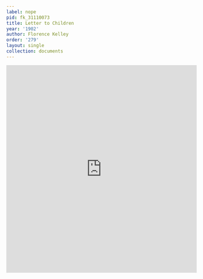```yaml
---
label: nope
pid: fk_31110073
title: Letter to Children
year: '1902'
author: Florence Kelley
order: '279'
layout: single
collection: documents
---
```

<iframe src="https://northwestern.app.box.com/embed/s/9zfvlhzkfvlrowx1afb8dnnrfk55nlfb?sortColumn=date&view=list" width="100%" height="550" frameborder="0" allowfullscreen webkitallowfullscreen msallowfullscreen></iframe>
